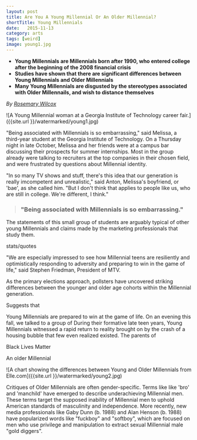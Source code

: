 ```yaml
---
layout: post
title: Are You A Young Millennial Or An Older Millennial?
shortTitle: Young Millennials 
date:   2015-11-13
category: arts
tags: [weird]
image: young1.jpg
---
```

- __Young Millennials are Millennials born after 1990, who entered college
  after the beginning of the 2008 financial crisis__
- __Studies have shown that there are significant differences between Young
  Millennials and Older Millennials__
- __Many Young Millennials are disgusted by the stereotypes associated with
  Older Millennails, and wish to distance themselves__

*By [Rosemary Wilcox](https://www.facebook.com/rosemarypwilcox)*

![A Young Millennial woman at a Georgia Institute of Technology career
fair.]({{site.url }}/watermarked/young1.jpg)

"Being associated with Millennials is so embarrassing," said Melissa, a
third-year student at the Georgia Institute of Technology.  On a Thursday night
in late October, Melissa and her friends were at a campus bar discussing their
prospects for summer internships.  Most in the group already were talking to
recruiters at the top companies in their chosen field, and were frustrated by
questions about Millennial identity.

"In so many TV shows and stuff, there's this idea that our generation is really
imcompetent and unrealistic," said Anton, Melissa's boyfriend, or 'bae', as she
called him.  "But I don't think that applies to people like us, who are still in
college.  We're different, I think." 

>### "Being associated with Millennials is so embarrassing."

The statements of this small group of students are arguably typical of other
young Millennials and claims made by the marketing professionals that study
them.

stats/quotes

"We are especially impressed to see how Millennial teens are resiliently and
optimistically responding to adversity and preparing to win in the game of
life," said Stephen Friedman, President of MTV.

As the primary elections approach, pollsters have uncovered striking differences
between the younger and older age cohorts within the Millennial generation. 


Suggests that 

Young Millennials are prepared to win at the game of life.  On an evening this
fall, we talked to a group of During their
formative late teen years, Young Millennials witnessed a rapid return to reality
brought on by the crash of a housing bubble that few even realized existed.  The
parents of 



Black Lives Matter

An older Millennial

![A chart showing the differences between Young and Older Millennials from
Elle.com]({{site.url }}/watermarked/young2.jpg)


Critiques of Older Millennials are often gender-specific.  Terms like like 'bro'
and 'manchild' have emerged to describe underachieving Millennial men.  These
terms target the supposed inability of Millennial men to uphold American
standards of masculinity and independence.  More recently, new media
professionals like Gaby Dunn (b. 1988) and Alan Henson (b.  1988) have
popularized words like "fuckboy" and "softboy", which are focused on men who use
privilege and manipulation to extract sexual Millennial male "gold diggers".
